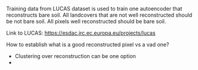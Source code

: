 Training data from LUCAS dataset is used to train one autoencoder that reconstructs bare soil. All landcovers that are not well reconstructed should be not bare soil. All pixels well reconstructed should be bare soil. 

Link to LUCAS:
https://esdac.jrc.ec.europa.eu/projects/lucas

How to establish what is a good reconstructed pixel vs a vad one?
- Clustering over reconstruction can be one option
- 
